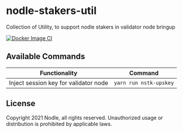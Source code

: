 # nodle-stakers-util

Collection of Utility, to support nodle stakers in validator node bringup

[![Docker Image CI](https://github.com/NodleCode/nodle-vnv-utils/actions/workflows/docker-image.yml/badge.svg)](https://github.com/NodleCode/nodle-vnv-utils/actions/workflows/docker-image.yml)

## Available Commands

| Functionality | Command |
| --- | --- |
| Inject session key for validator node | `yarn run nstk-upskey` |


## License

Copyright 2021 Nodle, all rights reserved. Unauthorized usage or distribution is prohibited by applicable laws.
